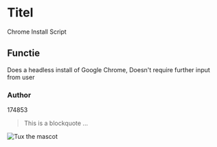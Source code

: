 # Titel
Chrome Install Script

## Functie
Does a headless install of Google Chrome, Doesn't require further input from user

### Author
174853

> This is a blockquote
...

![Tux the mascot](https://mdg.imgix.net/assets/images/tux.png?auto=format&fit=clip&q=40&w=100)